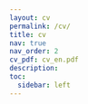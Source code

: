 ```yaml
---
layout: cv
permalink: /cv/
title: cv
nav: true
nav_order: 2
cv_pdf: cv_en.pdf
description: 
toc:
  sidebar: left
---
```


<!-- This is a description of the page. You can modify it in '_pages/cv.md'. You can also change or remove the top pdf download button. -->

<!-- cv data in assets/json/resume.json -->
<!--
 https://registry.jsonresume.org/zezocas0  

 save as a A3 pdf. change zoom so it doesnt make 2 pages

-->
